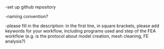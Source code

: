 -set up github repository

-naming convention?

-please fill in the description: in the first line, in square brackets, please add keywords for your workflow, including programs used and step of the FEA workflow (e.g. is the protocol about model creation, mesh cleaning, FE analysis?)
